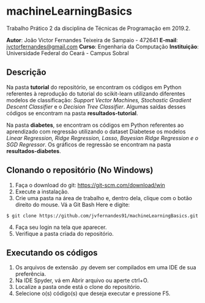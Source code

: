 # machineLearningBasics
Trabalho Prático 2 da disciplina de Técnicas de Programação em 2019.2.

**Autor**: João Victor Fernandes Teixeira de Sampaio - 472641
**E-mail**: jvctorfernandes@gmail.com
**Curso**: Engenharia da Computação
**Instituição**: Universidade Federal do Ceará - Campus Sobral

## Descrição
Na pasta **tutorial** do repositório, se encontram os códigos em Python referentes à reprodução do tutorial do scikit-learn utilizando diferentes modelos de classificação: *Support Vector Machines, Stochastic Gradient Descent Classifier* e o *Decision Tree Classifier*. Algumas saídas desses códigos se encontram na pasta **resultados-tutorial**.

Na pasta **diabetes**, se encontram os códigos em Python referentes ao aprendizado com regressão utilizando o dataset Diabetese os modelos *Linear Regression, Ridge Regression, Lasso, Bayesian Ridge Regression e o SGD Regressor*. Os gráficos de regressão se encontram na pasta **resultados-diabetes**.

## Clonando o repositório (No Windows)
1. Faça o download do git: https://git-scm.com/download/win
2. Execute a instalação.
3. Crie uma pasta na área de trabalho e, dentro dela, clique com o botão direito do mouse. Vá a Git Bash Here e digite:
```
$ git clone https://github.com/jvfernandes91/machineLearningBasics.git
```
4. Faça seu login na tela que aparecer.
5. Verifique a pasta criada do repositório.

## Executando os códigos
1. Os arquivos de extensão .py devem ser compilados em uma IDE de sua preferência.
2. Na IDE Spyder, vá em Abrir arquivo ou aperte ctrl+O.
3. Localize a pasta onde está o clone do repositório.
4. Selecione o(s) código(s) que deseja executar e pressione F5.
